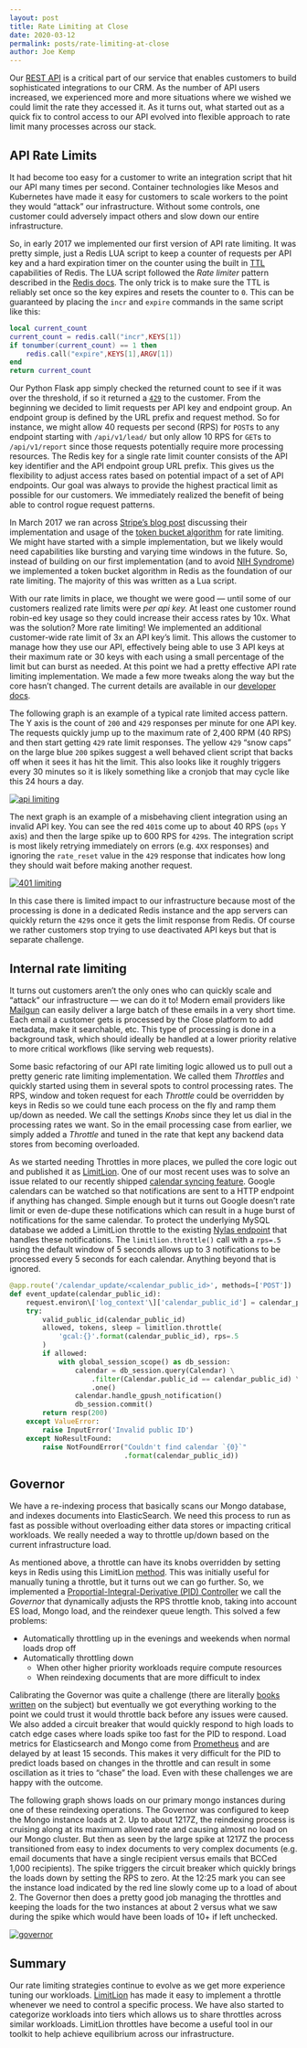 ```yaml
---
layout: post
title: Rate Limiting at Close
date: 2020-03-12
permalink: posts/rate-limiting-at-close
author: Joe Kemp
---
```


Our [REST API](https://developer.close.com/) is a critical part of our service
that enables customers to build sophisticated integrations to our CRM. As the
number of API users increased, we experienced more and more situations where we
wished we could limit the rate they accessed it. As it turns out, what started
out as a quick fix to control access to our API evolved into flexible approach
to rate limit many processes across our stack.

## API Rate Limits

It had become too easy for a customer to write an integration script that hit
our API many times per second. Container technologies like Mesos and Kubernetes
have made it easy for customers to scale workers to the point they would
“attack” our infrastructure. Without some controls, one customer could adversely
impact others and slow down our entire infrastructure.

So, in early 2017 we implemented our first version of API rate limiting. It was
pretty simple, just a Redis LUA script to keep a counter of requests per API key
and a hard expiration timer on the counter using the built in
[TTL](https://redis.io/commands/ttl) capabilities of Redis. The LUA script
followed the *Rate limiter* pattern described in the [Redis
docs](https://redis.io/commands/INCR#pattern-rate-limiter-2). The only trick is
to make sure the TTL is reliably set once so the key expires and resets the
counter to `0`. This can be guaranteed by placing the `incr` and `expire`
commands in the same script like this:

```lua
local current_count
current_count = redis.call("incr",KEYS[1])
if tonumber(current_count) == 1 then
    redis.call("expire",KEYS[1],ARGV[1])
end
return current_count
```

Our Python Flask app simply checked the returned count to see if it was over the
threshold, if so it returned a
[`429`](https://tools.ietf.org/html/rfc6585#section-4) to the customer. From the
beginning we decided to limit requests per API key and endpoint group. An
endpoint group is defined by the URL prefix and request method. So for instance,
we might allow 40 requests per second (RPS) for `POST`s to any endpoint starting
with `/api/v1/lead/` but only allow 10 RPS for `GET`s to `/api/v1/report` since
those requests potentially require more processing resources. The Redis key for
a single rate limit counter consists of the API key identifier and the API
endpoint group URL prefix. This gives us the flexibility to adjust access rates
based on potential impact of a set of API endpoints. Our goal was always to
provide the highest practical limit as possible for our customers. We
immediately realized the benefit of being able to control rogue request
patterns.

In March 2017 we ran across [Stripe’s blog
post](https://stripe.com/blog/rate-limiters) discussing their implementation and
usage of the [token bucket
algorithm](https://en.wikipedia.org/wiki/Token_bucket) for rate limiting. We
might have started with a simple implementation, but we likely would need
capabilities like bursting and varying time windows in the future. So, instead
of building on our first implementation (and to avoid [NIH
Syndrome](https://en.wikipedia.org/wiki/Not_invented_here)) we implemented a
token bucket algorithm in Redis as the foundation of our rate limiting. The
majority of this was written as a Lua script.

With our rate limits in place, we thought we were good — until some of our
customers realized rate limits were *per api key.* At least one customer round
robin-ed key usage so they could increase their access rates by 10x. What was
the solution? More rate limiting! We implemented an additional customer-wide
rate limit of 3x an API key’s limit. This allows the customer to manage how they
use our API, effectively being able to use 3 API keys at their maximum rate or
30 keys with each using a small percentage of the limit but can burst as needed.
At this point we had a pretty effective API rate limiting implementation. We
made a few more tweaks along the way but the core hasn’t changed. The current
details are available in our [developer
docs](https://developer.close.com/#ratelimits).

The following graph is an example of a typical rate limited access pattern. The
Y axis is the count of `200` and `429` responses per minute for one API key. The
requests quickly jump up to the maximum rate of 2,400 RPM (40 RPS) and then
start getting  `429` rate limit responses. The yellow `429` “snow caps” on the
large blue `200` spikes suggest a well behaved client script that backs off when
it sees it has hit the limit. This also looks like it roughly triggers every 30
minutes so it is likely something like a cronjob that may cycle like this 24
hours a day.

[![api limiting](/assets/rate-limiting/api.png)](/assets/rate-limiting/api.png)

The next graph is an example of a misbehaving client integration using an
invalid API key. You can see the red `401`s come up to about 40 RPS (`ops`  Y
axis) and then the large spike up to 600 RPS for `429`s. The integration script
is most likely retrying immediately on errors (e.g. `4XX` responses) and
ignoring the `rate_reset` value in the `429` response that indicates how long
they should wait before making another request.

[![401 limiting](/assets/rate-limiting/401.png)](/assets/rate-limiting/401.png)


In this case there is limited impact to our infrastructure because most of the
processing is done in a dedicated Redis instance and the app servers can quickly
return the `429`s once it gets the limit response from Redis. Of course we
rather customers stop trying to use deactivated API keys but that is separate
challenge.

## Internal rate limiting

It turns out customers aren’t the only ones who can quickly scale and “attack”
our infrastructure — we can do it to! Modern email providers like
[Mailgun](https://www.mailgun.com/) can easily deliver a large batch of these
emails in a very short time. Each email a customer gets is processed by the
Close platform to add metadata, make it searchable, etc. This type of processing
is done in a background task, which should ideally be handled at a lower
priority relative to more critical workflows (like serving web requests).

Some basic refactoring of our API rate limiting logic allowed us to pull out a
pretty generic rate limiting implementation. We called them *Throttles* and
quickly started using them in several spots to control processing rates. The
RPS, window and token request for each *Throttle* could be overridden by keys in
Redis so we could tune each process on the fly and ramp them up/down as needed.
We call the settings *Knobs* since they let us dial in the processing rates we
want. So in the email processing case from earlier, we simply added a *Throttle*
and tuned in the rate that kept any backend data stores from becoming
overloaded.

As we started needing Throttles in more places, we pulled the core logic out and
published it as [LimitLion](https://github.com/closeio/limitlion). One of our
most recent uses was to solve an issue related to our recently shipped [calendar
syncing feature](https://blog.close.com/introducing-meeting-sync). Google
calendars can be watched so that notifications are sent to a HTTP endpoint if
anything has changed. Simple enough but it turns out Google doesn’t rate limit
or even de-dupe these notifications which can result in a huge burst of
notifications for the same calendar. To protect the underlying MySQL database we
added a LimitLion throttle to the existing [Nylas
endpoint](https://github.com/closeio/nylas/blob/082b18bfed00e28335084d5c8162336e3f33a719/inbox/webhooks/gpush_notifications.py#L85-L105)
that handles these notifications. The `limitlion.throttle()` call with a
`rps=.5` using the default window of 5 seconds allows up to 3 notifications to
be processed every 5 seconds for each calendar. Anything beyond that is ignored.

```py
@app.route('/calendar_update/<calendar_public_id>', methods=['POST'])
def event_update(calendar_public_id):
    request.environ\['log_context'\]['calendar_public_id'] = calendar_public_id
    try:
        valid_public_id(calendar_public_id)
        allowed, tokens, sleep = limitlion.throttle(
            'gcal:{}'.format(calendar_public_id), rps=.5
        )
        if allowed:
            with global_session_scope() as db_session:
                calendar = db_session.query(Calendar) \
                    .filter(Calendar.public_id == calendar_public_id) \
                    .one()
                calendar.handle_gpush_notification()
                db_session.commit()
        return resp(200)
    except ValueError:
        raise InputError('Invalid public ID')
    except NoResultFound:
        raise NotFoundError("Couldn't find calendar `{0}`"
                            .format(calendar_public_id))
```

## Governor

We have a re-indexing process that basically scans our Mongo database, and
indexes documents into ElasticSearch. We need this process to run as fast as
possible without overloading either data stores or impacting critical workloads.
We really needed a way to throttle up/down based on the current infrastructure
load.

As mentioned above, a throttle can have its knobs overridden by setting keys in
Redis using this LimitLion
[method](https://github.com/closeio/limitlion/blob/322b07457ed06e4a4656df53e92de520f4be5509/limitlion/throttle.py#L148).
This was initially useful for manually tuning a throttle, but it turns out we
can go further. So, we implemented a [Proportial-Integral-Derivative (PID)
Controller](https://en.wikipedia.org/wiki/PID_controller) we call the *Governor*
that dynamically adjusts the RPS throttle knob, taking into account ES load,
Mongo load, and the reindexer queue length. This solved a few problems:

- Automatically throttling up in the evenings and weekends when normal loads drop off
- Automatically throttling down
    - When other higher priority workloads require compute resources
    - When reindexing documents that are more difficult to index

Calibrating the Governor was quite a challenge (there are literally [books
written](https://www.amazon.com/s?k=pid+controller+tuning&i=stripbooks&ref=nb_sb_noss)
on the subject) but eventually we got everything working to the point we could
trust it would throttle back before any issues were caused. We also added a
circuit breaker that would quickly respond to high loads to catch edge cases
where loads spike too fast for the PID to respond. Load metrics for
Elasticsearch and Mongo come from [Prometheus](https://prometheus.io/) and are
delayed by at least 15 seconds. This makes it very difficult for the PID to
predict loads based on changes in the throttle and can result in some
oscillation as it tries to “chase” the load. Even with these challenges we are
happy with the outcome.

The following graph shows loads on our primary mongo instances during one of
these reindexing operations. The Governor was configured to keep the Mongo
instance loads at 2. Up to about 1217Z, the reindexing process is cruising along
at its maximum allowed rate and causing almost no load on our Mongo cluster. But
then as seen by the large spike at 1217Z the process transitioned from easy to
index documents to very complex documents (e.g. email documents that have a
single recipient versus emails that BCCed 1,000 recipients). The spike triggers
the circuit breaker which quickly brings the loads down by setting the RPS to
zero. At the 12:25 mark you can see the instance load indicated by the red line
slowly come up to a load of about 2. The Governor then does a pretty good job
managing the throttles and keeping the loads for the two instances at about 2
versus what we saw during the spike which would have been loads of 10+ if left
unchecked.


[![governor](/assets/rate-limiting/gov.png)](/assets/rate-limiting/gov.png)


## Summary

Our rate limiting strategies continue to evolve as we get more experience tuning
our workloads. [LimitLion](https://github.com/closeio/limitlion) has made it
easy to implement a throttle whenever we need to control a specific process. We
have also started to categorize workloads into tiers which allows us to share
throttles across similar workloads. LimitLion throttles have become a useful
tool in our toolkit to help achieve equilibrium across our infrastructure.
